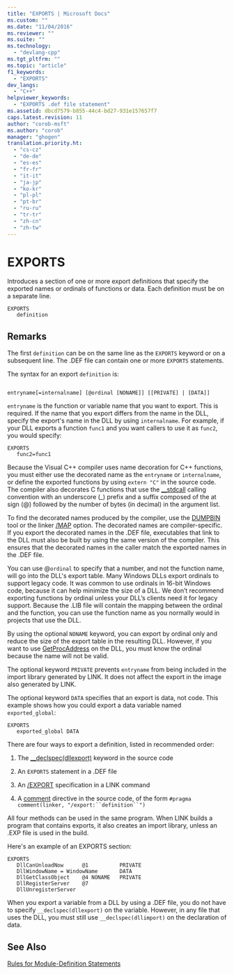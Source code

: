 ```yaml
---
title: "EXPORTS | Microsoft Docs"
ms.custom: ""
ms.date: "11/04/2016"
ms.reviewer: ""
ms.suite: ""
ms.technology: 
  - "devlang-cpp"
ms.tgt_pltfrm: ""
ms.topic: "article"
f1_keywords: 
  - "EXPORTS"
dev_langs: 
  - "C++"
helpviewer_keywords: 
  - "EXPORTS .def file statement"
ms.assetid: dbcd7579-b855-44c4-bd27-931e157657f7
caps.latest.revision: 11
author: "corob-msft"
ms.author: "corob"
manager: "ghogen"
translation.priority.ht: 
  - "cs-cz"
  - "de-de"
  - "es-es"
  - "fr-fr"
  - "it-it"
  - "ja-jp"
  - "ko-kr"
  - "pl-pl"
  - "pt-br"
  - "ru-ru"
  - "tr-tr"
  - "zh-cn"
  - "zh-tw"
---
```

# EXPORTS
Introduces a section of one or more export definitions that specify the exported names or ordinals of functions or data. Each definition must be on a separate line.  
  
```  
EXPORTS  
   definition  
```  
  
## Remarks  
 The first `definition` can be on the same line as the `EXPORTS` keyword or on a subsequent line. The .DEF file can contain one or more `EXPORTS` statements.  
  
 The syntax for an export `definition` is:  
  
```  
  
entryname[=internalname] [@ordinal [NONAME]] [[PRIVATE] | [DATA]]  
```  
  
 `entryname` is the function or variable name that you want to export. This is required. If the name that you export differs from the name in the DLL, specify the export's name in the DLL by using `internalname`. For example, if your DLL exports a function `func1` and you want callers to use it as `func2`, you would specify:  
  
```  
EXPORTS  
   func2=func1  
```  
  
 Because the Visual C++ compiler uses name decoration for C++ functions, you must either use the decorated name as the `entryname` or `internalname`, or define the exported functions by using `extern "C"` in the source code. The compiler also decorates C functions that use the [__stdcall](../../cpp/stdcall.md) calling convention with an underscore (_) prefix and a suffix composed of the at sign (@) followed by the number of bytes (in decimal) in the argument list.  
  
 To find the decorated names produced by the compiler, use the [DUMPBIN](../../build/reference/dumpbin-reference.md) tool or the linker [/MAP](../../build/reference/map-generate-mapfile.md) option. The decorated names are compiler-specific. If you export the decorated names in the .DEF file, executables that link to the DLL must also be built by using the same version of the compiler. This ensures that the decorated names in the caller match the exported names in the .DEF file.  
  
 You can use @`ordinal` to specify that a number, and not the function name, will go into the DLL's export table. Many Windows DLLs export ordinals to support legacy code. It was common to use ordinals in 16-bit Windows code, because it can help minimize the size of a DLL. We don’t recommend exporting functions by ordinal unless your DLL’s clients need it for legacy support. Because the .LIB file will contain the mapping between the ordinal and the function, you can use the function name as you normally would in projects that use the DLL.  
  
 By using the optional `NONAME` keyword, you can export by ordinal only and reduce the size of the export table in the resulting DLL. However, if you want to use [GetProcAddress](http://msdn.microsoft.com/library/windows/desktop/ms683212.aspx) on the DLL, you must know the ordinal because the name will not be valid.  
  
 The optional keyword `PRIVATE` prevents `entryname` from being included in the import library generated by LINK. It does not affect the export in the image also generated by LINK.  
  
 The optional keyword `DATA` specifies that an export is data, not code. This example shows how you could export a data variable named `exported_global`:  
  
```  
EXPORTS  
   exported_global DATA  
```  
  
 There are four ways to export a definition, listed in recommended order:  
  
1.  The [__declspec(dllexport)](../../cpp/dllexport-dllimport.md) keyword in the source code  
  
2.  An `EXPORTS` statement in a .DEF file  
  
3.  An [/EXPORT](../../build/reference/export-exports-a-function.md) specification in a LINK command  
  
4.  A [comment](../../preprocessor/comment-c-cpp.md) directive in the source code, of the form `#pragma comment(linker, "/export:``definition``")`  
  
 All four methods can be used in the same program. When LINK builds a program that contains exports, it also creates an import library, unless an .EXP file is used in the build.  
  
 Here's an example of an EXPORTS section:  
  
```  
EXPORTS  
   DllCanUnloadNow      @1          PRIVATE  
   DllWindowName = WindowName       DATA  
   DllGetClassObject    @4 NONAME   PRIVATE  
   DllRegisterServer    @7  
   DllUnregisterServer  
```  
  
 When you export a variable from a DLL by using a .DEF file, you do not have to specify `__declspec(dllexport)` on the variable. However, in any file that uses the DLL, you must still use `__declspec(dllimport)` on the declaration of data.  
  
## See Also  
 [Rules for Module-Definition Statements](../../build/reference/rules-for-module-definition-statements.md)